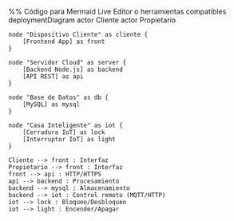 %% Código para Mermaid Live Editor o herramientas compatibles
deploymentDiagram
actor Cliente
actor Propietario

    node "Dispositivo Cliente" as cliente {
        [Frontend App] as front
    }

    node "Servidor Cloud" as server {
        [Backend Node.js] as backend
        [API REST] as api
    }

    node "Base de Datos" as db {
        [MySQL] as mysql
    }

    node "Casa Inteligente" as iot {
        [Cerradura IoT] as lock
        [Interruptor IoT] as light
    }

    Cliente --> front : Interfaz
    Propietario --> front : Interfaz
    front --> api : HTTP/HTTPS
    api --> backend : Procesamiento
    backend --> mysql : Almacenamiento
    backend --> iot : Control remoto (MQTT/HTTP)
    iot --> lock : Bloqueo/Desbloqueo
    iot --> light : Encender/Apagar